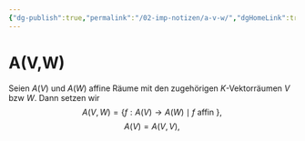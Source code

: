 ```yaml
---
{"dg-publish":true,"permalink":"/02-imp-notizen/a-v-w/","dgHomeLink":true,"dgPassFrontmatter":false}
---
```


# A(V,W)
Seien $A(V)$ und $A(W)$ affine Räume mit den zugehörigen $K$-Vektorräumen $V$ bzw $W$. Dann setzen wir $$A(V,W)=\{f:A(V)\to A(W)\mid f \text{ affin }\},$$ $$A(V)=A(V,V),$$